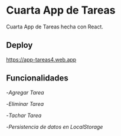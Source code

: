 # Cuarta App de Tareas

Cuarta App de Tareas hecha con React.

## Deploy

https://app-tareas4.web.app

## Funcionalidades

-*Agregar Tarea*

-*Eliminar Tarea*

-*Tachar Tarea*

-*Persistencia de datos en LocalStorage*